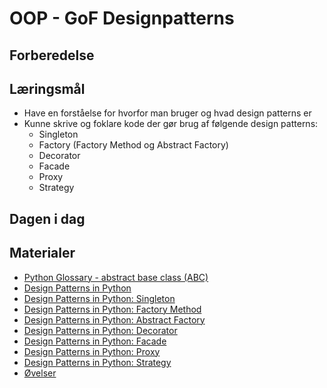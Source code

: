 # OOP - GoF Designpatterns


## Forberedelse





## Læringsmål
* Have en forståelse for hvorfor man bruger og hvad design patterns er
* Kunne skrive og foklare kode der gør brug af følgende design patterns:
    * Singleton
    * Factory (Factory Method og Abstract Factory)
    * Decorator
    * Facade
    * Proxy
    * Strategy
    

## Dagen i dag




## Materialer
* [Python Glossary - abstract base class (ABC)](https://realpython.com/ref/glossary/abstract-base-class/)
* [Design Patterns in Python](https://medium.com/@amirm.lavasani/design-patterns-in-python-a-series-f502b7804ae5)
* [Design Patterns in Python: Singleton](https://medium.com/@amirm.lavasani/design-patterns-in-python-singleton-5095a4c14f)
* [Design Patterns in Python: Factory Method](https://medium.com/@amirm.lavasani/design-patterns-in-python-factory-method-1882d9a06cb4)
* [Design Patterns in Python: Abstract Factory](https://medium.com/@amirm.lavasani/design-patterns-in-python-abstract-factory-2dcae06e5d29)
* [Design Patterns in Python: Decorator](https://medium.com/@amirm.lavasani/design-patterns-in-python-decorator-c882c0db6501)
* [Design Patterns in Python: Facade](https://medium.com/@amirm.lavasani/design-patterns-in-python-facade-0043afc9aa4a)
* [Design Patterns in Python: Proxy](https://medium.com/@amirm.lavasani/design-patterns-in-python-proxy-bd04fedbe83d)
* [Design Patterns in Python: Strategy](https://medium.com/@amirm.lavasani/design-patterns-in-python-strategy-7b14f1c4c162)
* [Øvelser](exercises.md)





